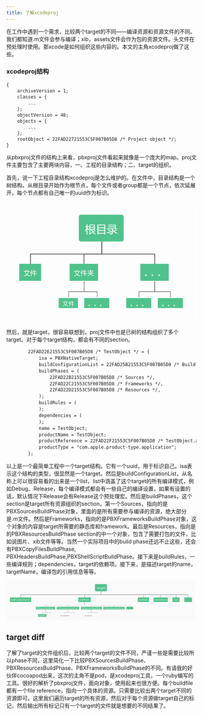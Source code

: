```yaml
---
title: 了解xcodeproj
---
```


​	在工作中遇到一个需求，比较两个target的不同——编译资源和资源文件的不同。我们都知道.m文件会参与编译；xib，assets文件会作为包的资源文件。头文件在预处理时使用。那xcode是如何组织这些内容的。本文的主角xcodeproj做了这些。

<!--more-->

### xcodeproj结构

```
{
	archiveVersion = 1;
	classes = {
		...
	};
	objectVersion = 48;
	objects = {
		...
	};
	rootObject = 22FAD22721553C5F007B05D8 /* Project object */;
}
```

​	从pbxproj文件的结构上来看，pbxproj文件看起来就像是一个庞大的map。proj文件主要包含了主要两块内容，一、工程的目录结构；二、target的组织。

​	首先，说一下工程目录结构xcodeproj是怎么维护的。在文件中，目录结构是一个树结构。从根目录开始作为根节点，每个文件或者group都是一个节点，依次延展开。每个节点都有自己唯一的uuid作为标识。

<img src="https://raw.githubusercontent.com/shiroJin/image-storage/master/了解xcodeproj_1.jpg">

​	然后，就是target，很容易联想到，proj文件中也是已树的结构组织了多个target。对于每个target结构，都会有不同的section。

```xml
		22FAD22E21553C5F007B05D8 /* TestObject */ = {
			isa = PBXNativeTarget;
			buildConfigurationList = 22FAD25B21553C5F007B05D8 /* Build configuration list for PBXNativeTarget "TestObject" */;
			buildPhases = (
				22FAD22B21553C5F007B05D8 /* Sources */,
				22FAD22C21553C5F007B05D8 /* Frameworks */,
				22FAD22D21553C5F007B05D8 /* Resources */,
			);
			buildRules = (
			);
			dependencies = (
			);
			name = TestObject;
			productName = TestObject;
			productReference = 22FAD22F21553C5F007B05D8 /* TestObject.app */;
			productType = "com.apple.product-type.application";
		};
```

​	以上是一个最简单工程中一个target结构。它有一个uuid，用于标识自己。isa表示这个结构的类型，很显然是一个target。然后是buildConfigurationList，从名称上可以很容易看的出来是一个list，list中涵盖了这个target的所有编译模式，例如Debug、Release，每个编译模式都会有一些自己的编译设置，如果有设置的话，默认情况下Release会有Release这个预处理宏。然后是buildPhases，这个section是target所有资源组织的section，第一个Sources，指向的是PBXSourcesBuildPhase对象，里面的是所有需要参与编译的资源，绝大部分是.m文件。然后是Frameworks，指向的是PBXFrameworksBuildPhase对象，这个对象的内容是target所需要的静态库和framework。最后是Resources，指向是的PBXResourcesBuildPhase section的中一个对象，包含了需要打包的文件，比如说图片、xib文件等等。当然一个实际项目中的build phase还远不止这些，还会有PBXCopyFilesBuildPhase, PBXHeadersBuildPhase,PBXShellScriptBuildPhase。接下来是buildRules，一些编译规则；dependencies，target的依赖项。接下来，是描述target的name，targetName，编译包的引用信息等等。

<img src="https://raw.githubusercontent.com/shiroJin/image-storage/master/了解xcodeproj_2.jpg">

## target diff

​	了解了target的文件组织后，比较两个target的文件不同，严谨一些是需要比较所以phase不同，这里简化一下比较PBXSourcesBuildPhase、PBXResourcesBuildPhase、PBXFrameworksBuildPhase的不同。有请我的好伙伴cocoapod出来，这次的主角不是pod，是xcodeproj工具，一个ruby编写的工具。很好的解析了pbxproj文件，面向对象，使用起来也很方便。每个buildfile都有一个file reference，指向一个具体的资源。只需要比较出两个target不同的资源即可。这里我们遍历target的所有资源，然后对于每个资源做target自己的标记，然后输出所有标记只有一个target的文件就是想要的不同结果了。